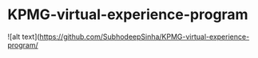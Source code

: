# KPMG-virtual-experience-program
![alt text](https://github.com/SubhodeepSinha/KPMG-virtual-experience-program/
